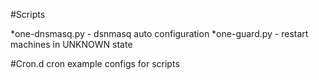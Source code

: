 #Scripts

*one-dnsmasq.py - dsnmasq auto configuration
*one-guard.py - restart machines in UNKNOWN state

#Cron.d
cron example configs for scripts
